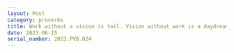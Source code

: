 ```yaml
---
layout: Post
category: proverbs
title: Work without a vision is toil. Vision without work is a daydream.
date: 2023-06-15
serial_number: 2023.PVB.024
---
```

